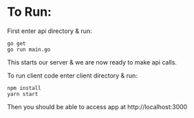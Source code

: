 # To Run:
First enter api directory & run:

```
go get
go run main.go
```

This starts our server & we are now ready to make api calls.

To run client code enter client directory & run:
```
npm install 
yarn start
```

Then you should be able to access app at http://localhost:3000